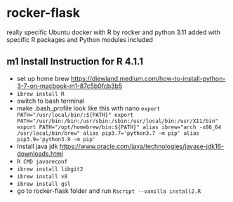 # rocker-flask
really specific Ubuntu docker with R by rocker and python 3.11 added with 
specific R packages and Python modules included

## m1 Install Instruction for R 4.1.1

- set up home brew https://diewland.medium.com/how-to-install-python-3-7-on-macbook-m1-87c5b0fcb3b5
- `ibrew install R`
- switch to bash terminal
- make .bash_profile look like this with nano
`export PATH="/usr/local/bin/:${PATH}"
export PATH="/usr/bin:/bin:/usr/sbin:/sbin:/usr/local/bin:/usr/X11/bin"
export PATH="/opt/homebrew/bin:${PATH}"
alias ibrew="arch -x86_64 /usr/local/bin/brew"
alias pip3.7='python3.7 -m pip'
alias pip3.9='python3.9 -m pip'`
- Install java jdk https://www.oracle.com/java/technologies/javase-jdk16-downloads.html
- `R CMD javareconf`
- `ibrew install libgit2`
- `ibrew install v8`
- `ibrew install gsl`
- go to rocker-flask folder and run `Rscript --vanilla install2.R`
